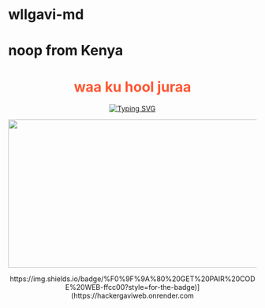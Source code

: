 # wllgavi-md
# noop from Kenya
<h1 align="center" style="color:#FF5733;">waa ku hool juraa</h1>
<div align="center">
<a href="https://git.io/typing-svg"><img src="https://readme-typing-svg.demolab.com?font=Ribeye&size=50&pause=1000&color=0000FF&center=true&width=910&height=100&lines=hacker+wllgavi-MD;Multi+Device+Whatsapp+Bot-by-wllgavii;" alt="Typing SVG" /></a>

<p align="center">
  <img src="https://files.catbox.moe/9si4ft.png" width="700" height="300"/>
</p>
https://img.shields.io/badge/%F0%9F%9A%80%20GET%20PAIR%20CODE%20WEB-ffcc00?style=for-the-badge)](https://hackergaviweb.onrender.com
